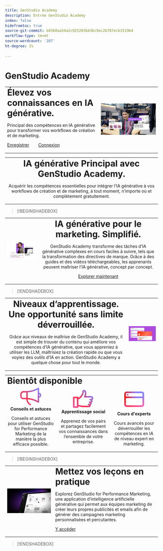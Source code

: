 ```yaml
---
title: GenStudio Academy
description: Entrée GenStudio Academy
index: false
hidefromtoc: true
source-git-commit: b8360aa54a2c925203b43bc9ac2b787ecb1519b4
workflow-type: tm+mt
source-wordcount: '207'
ht-degree: 1%

---
```


# GenStudio Academy

<table>
 <tr style= "border: 0;">
  <td> <strong style= "font-size: 2em">Élevez vos connaissances en IA générative.  </strong><p>Principal des compétences en IA générative pour transformer vos workflows de création et de marketing. <p><a href="https://learningmanager.adobe.com/accountiplogin?ipId=16970&amp;accesskey=c4988oojirhb5" rel="noreferrer" target="_blank" class="spectrum-Button spectrum-Button--fill spectrum-Button--accent spectrum-Button--sizeM"><span class="spectrum-Button-label has-no-wrap">Enregistrer</span></a>          <a href="https://genstudioacademy.adobelearningmanager.com/" rel="noreferrer" target="_blank" class="spectrum-Button spectrum-Button--fill spectrum-Button--accent spectrum-Button--sizeM"><span class="spectrum-Button-label has-no-wrap">Connexion</span></a></td>
  <td><img src="./assets/elevate-your-generative-ai-knowledge.png"></td>
 </tr>
</table>

<table>
 <tr style= "border: 0;">
  <td align="center">
    <strong style= "font-size: 2em">IA générative Principal avec GenStudio Academy.</strong><p>Acquérir les compétences essentielles pour intégrer l’IA générative à vos workflows de création et de marketing, à tout moment, n’importe où et complètement gratuitement.
  </td>
 </tr>
</table>

>[!BEGINSHADEBOX]

<table>
 <tr style= "border: 0;">
  <td><img src="./assets/generative-ai-for-marketing-simplified.png"></td>
  <td align="center"> <strong style= "font-size: 2em">IA générative pour le marketing. Simplifié.</strong><p> GenStudio Academy transforme des tâches d’IA générative complexes en cours faciles à suivre, tels que la transformation des directives de marque. Grâce à des guides et des vidéos téléchargeables, les apprenants peuvent maîtriser l’IA générative, concept par concept.<p><a href="https://learningmanager.adobe.com/accountiplogin?ipId=16970&amp;accesskey=c4988oojirhb5" rel="noreferrer" target="_blank" class="spectrum-Button spectrum-Button--fill spectrum-Button--accent spectrum-Button--sizeM"><span class="spectrum-Button-label has-no-wrap">Explorer maintenant</span></a></td>
 </tr>
</table>

>[!ENDSHADEBOX]

<table>
 <tr style= "border: 0;">
  <td align="center"> <strong style= "font-size: 2em">Niveaux d’apprentissage. Une opportunité sans limite déverrouillée.</strong><p>Grâce aux niveaux de maîtrise de GenStudio Academy, il est simple de trouver du contenu qui améliore vos compétences d’IA générative, que vous appreniez à utiliser les LLM, maîtrisiez la création rapide ou que vous voyiez des outils d’IA en action. GenStudio Academy a quelque chose pour tout le monde.</td>
  <td><img src="./assets/levels-of-learning.png"></td>
 </tr>
</table>


<table>
 <tr style= "border: 0;colspan: 3;">
  <td colspan="3"> <strong style= "font-size: 2em;">Bientôt disponible</strong></td>
 </tr> 
 <tr style= "border: 0;colspan: 3;"> 
   <td align="Center">
      <img src="./assets/tips-and-tricks.png">
      <div>
      <strong>Conseils et astuces </strong>
      </div>
      <p>
      Conseils et astuces pour utiliser GenStudio for Performance Marketing de la manière la plus efficace possible.
      </p>
   </td>
   <td align="Center">
      <img src="./assets/social-learning.png">
      <div>
      <strong>Apprentissage social</strong>
      </div>
      <p>
      Apprenez de vos pairs et partagez facilement vos connaissances dans l’ensemble de votre entreprise.
      </p>
   </td>
   <td align="Center">
      <img src="./assets/expert-courses.png">
      <div>
      <strong>Cours d'experts</strong>
      </div>
      <p>
      Cours avancés pour déverrouiller les compétences en IA de niveau expert en marketing.
      </p>
   </td>
 </tr>
</table>

>[!BEGINSHADEBOX]

<table>
    <tr></tr>
 <tr style= "border: 0;">
 <td><img src="./assets/put-your-learnings-into-practice.png"></td>
  <td> <strong style= "font-size: 2em">Mettez vos leçons en pratique</strong><p>Explorez GenStudio for Performance Marketing, une application d’intelligence artificielle générative qui permet aux équipes marketing de créer leurs propres publicités et emails afin de générer des campagnes marketing personnalisées et percutantes.<p><a href="https://business.adobe.com/products/genstudio-for-performance-marketing.html" rel="noreferrer" target="_blank" class="spectrum-Button spectrum-Button--fill spectrum-Button--accent spectrum-Button--sizeM"><span class="spectrum-Button-label has-no-wrap">Y accéder</span></a></td>
 </tr>
    <tr></tr>
</table>

>[!ENDSHADEBOX]

<!--
## Heading 2 SHADEBOXES



<table>
 <tr style= "border: 0;">
  <td><img src="./assets/medium.png"></td>
  <td align="center"> <strong style= "font-size: 2em">Image left / Text right</strong><p> Bacon ipsum dolor amet tri-tip buffalo kevin landjaeger beef ribs pork loin, brisket doner sirloin. Buffalo pig sausage, leberkas sirloin ham meatball t-bone tenderloin. Jerky kevin landjaeger prosciutto, cupim capicola boudin. <p><a href="https://business.adobe.com/products/genstudio.htmlL" rel="noreferrer" target="_blank" class="spectrum-Button spectrum-Button--fill spectrum-Button--accent spectrum-Button--sizeM"><span class="spectrum-Button-label has-no-wrap">Explore Now</span></a></td>
 </tr>
</table>



<table>
 <tr style= "border: 0;colspan: 2;">
  <td> <strong style= "font-size: 2em">Coming soon to Genstudio Academy</strong></td>
 </tr> 
 <tr> 
    <td align="left"><img src="./assets/small.png"></td>
    <td align="center"><img src="./assets/small.png"></td>
    <td align="right"><img src="./assets/small.png"></td>
 </tr>
</table>

>[!BEGINSHADEBOX]

<table>
 <tr style= "border: 0;">
  <td> <strong style= "font-size: 2em">Adobe GenStudio Academy</strong><p> Become a Generative AI leader. Master the AI skills to transform your workflows and lead your industry forward. <p><a href="https://business.adobe.com/products/genstudio.htmlL" rel="noreferrer" target="_blank" class="spectrum-Button spectrum-Button--fill spectrum-Button--accent spectrum-Button--sizeM"><span class="spectrum-Button-label has-no-wrap">Register</span></a>&nbsp&nbsp&nbsp&nbsp&nbsp&nbsp&nbsp   <a href="https://business.adobe.com/products/genstudio.htmlL" rel="noreferrer" target="_blank" class="spectrum-Button spectrum-Button--fill spectrum-Button--accent spectrum-Button--sizeM"><span class="spectrum-Button-label has-no-wrap">Login</span></a></td>
  <td><img src="./assets/medium.png"></td>
 </tr>
</table>

>[!ENDSHADEBOX]

### Coming soon to Genstudio Academy

<table>
 <tr> 
    <td align="left"><img src="./assets/small.png"></td>
    <td align="center"><img src="./assets/small.png"></td>
    <td align="right"><img src="./assets/small.png"></td>
 </tr>
</table>




-->